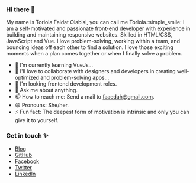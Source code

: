 ### Hi there 👋

My name is Toriola Faidat Olabisi, you can call me Toriola.:simple_smile:
I am a self-motivated and passionate front-end developer with experience in building and maintaining responsive websites. Skilled in HTML/CSS, JavaScript and Vue. I love problem-solving, working within a team, and bouncing ideas off each other to find a solution. I love those exciting moments when a plan comes together or when I finally solve a problem.


<!-- 🔭 I’m currently working on a ...-->
- 🌱 I’m currently learning VueJs...
- 👯 I'll love to collaborate with designers and developers in creating well-optimized and problem-solving apps...
- 🤔 I’m looking frontend development roles.
- 💬 Ask me about anything.
- 📫 How to reach me: Send a mail to faaedah@gmail.com.
- 😄 Pronouns: She/her.
- ⚡ Fun fact: The deepest form of motivation is intrinsic and only you can give it to yourself.



### Get in touch :sparkles:
- [Blog](https://toriola.hashnode.dev/)
- [GitHub](https://github.com/toriola998)
- [Facebook](https://www.facebook.com/toriolafaidat.olabisi)
- [Twitter](https://twitter.com/FaidatToriola)
- [LinkedIn](https://www.linkedin.com/in/faidat-toriola-7b672021a/)
